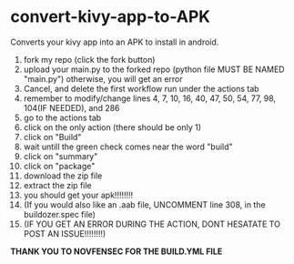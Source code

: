# convert-kivy-app-to-APK
Converts your kivy app into an APK to install in android.

1. fork my repo (click the fork button)
2. upload your main.py to the forked repo (python file MUST BE NAMED "main.py") otherwise, you will get an error
3. Cancel, and delete the first workflow run under the actions tab
4. remember to modify/change lines 4, 7, 10, 16, 40, 47, 50, 54, 77, 98, 104(IF NEEDED), and 286 
5. go to the actions tab
6. click on the only action (there should be only 1)
7. click on "Build"
8. wait untill the green check comes near the word "build"
9. click on "summary"
10. click on "package"
11. download the zip file
12. extract the zip file
13. you should get your apk!!!!!!!!
14. (If you would also like an .aab file, UNCOMMENT line 308, in the buildozer.spec file)
15. (IF YOU GET AN ERROR DURING THE ACTION, DONT HESATATE TO POST AN ISSUE!!!!!!!!)


 **THANK YOU TO NOVFENSEC FOR THE BUILD.YML FILE**
